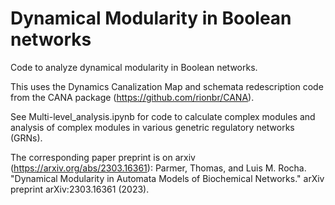 Dynamical Modularity in Boolean networks
=======================================================

Code to analyze dynamical modularity in Boolean networks.  

This uses the Dynamics Canalization Map and schemata redescription code from the CANA package (https://github.com/rionbr/CANA).

See Multi-level_analysis.ipynb for code to calculate complex modules and analysis of complex modules in various genetric regulatory networks (GRNs).


The corresponding paper preprint is on arxiv (https://arxiv.org/abs/2303.16361):
Parmer, Thomas, and Luis M. Rocha. "Dynamical Modularity in Automata Models of Biochemical Networks." arXiv preprint arXiv:2303.16361 (2023).
